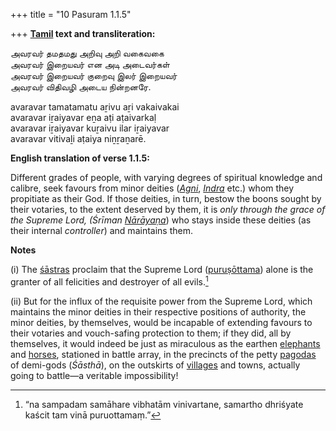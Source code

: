 +++
title = "10 Pasuram 1.1.5"

+++
**[Tamil](/definition/tamil#history "show Tamil definitions") text and transliteration:**

அவரவர் தமதமது அறிவு அறி வகைவகை  
அவரவர் இறையவர் என அடி அடைவர்கள்  
அவரவர் இறையவர் குறைவு இலர் இறையவர்  
அவரவர் விதிவழி அடைய நின்றனரே.

avaravar tamatamatu aṟivu aṟi vakaivakai  
avaravar iṟaiyavar eṉa aṭi aṭaivarkaḷ  
avaravar iṟaiyavar kuṟaivu ilar iṟaiyavar  
avaravar vitivaḻi aṭaiya niṉṟaṉarē.

**English translation of verse 1.1.5:**

Different grades of people, with varying degrees of spiritual knowledge and calibre, seek favours from minor deities (*[Agni](/definition/agni#vaishnavism "show Agni definitions")*, *[Indra](/definition/indra#vaishnavism "show Indra definitions")* etc.) whom they propitiate as their God. If those deities, in turn, bestow the boons sought by their votaries, to the extent deserved by them, it is *only through the grace of the Supreme Lord, (Śrīman [Nārāyaṇa](/definition/narayana#vaishnavism "show Nārāyaṇa definitions")*) who stays inside these deities (as their internal *controller*) and maintains them.

**Notes**

\(i\) The [śāstras](/definition/shastra#vaishnavism "show śāstras definitions") proclaim that the Supreme Lord ([puruṣōttama](/definition/purushottama#vaishnavism "show puruṣōttama definitions")) alone is the granter of all felicities and destroyer of all evils.[^1]

\(ii\) But for the influx of the requisite power from the Supreme Lord, which maintains the minor deities in their respective positions of authority, the minor deities, by themselves, would be incapable of extending favours to their votaries and vouch-safing protection to them; if they did, all by themselves, it would indeed be just as miraculous as the earthen [elephants](/definition/elephant#history "show elephants definitions") and [horses](/definition/horse#history "show horses definitions"), stationed in battle array, in the precincts of the petty [pagodas](/definition/pagoda#history "show pagodas definitions") of demi-gods (*Śāsthā*), on the outskirts of [villages](/definition/village#history "show villages definitions") and towns, actually going to battle—a veritable impossibility!

[^1]:  “na sampadam samāhare vibhatām vinivartane, samartho dhriśyate kaścit tam vinā puruottamaṃ.”



